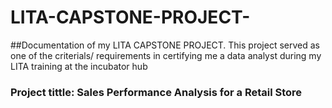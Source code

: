 # LITA-CAPSTONE-PROJECT-
##Documentation of my LITA CAPSTONE PROJECT. This project served as one of the criterials/ requirements in certifying me a data analyst during my LITA training at the incubator hub 
### Project tittle: Sales Performance Analysis for a Retail Store
